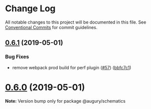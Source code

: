 # Change Log

All notable changes to this project will be documented in this file.
See [Conventional Commits](https://conventionalcommits.org) for commit guidelines.

## [0.6.1](https://github.com/rangle/augury-labs/compare/v0.6.0...v0.6.1) (2019-05-01)

### Bug Fixes

- remove webpack prod build for perf plugin ([#57](https://github.com/rangle/augury-labs/issues/57)) ([bbfc7c1](https://github.com/rangle/augury-labs/commit/bbfc7c1))

# [0.6.0](https://github.com/rangle/augury-labs/compare/v0.5.2...v0.6.0) (2019-05-01)

**Note:** Version bump only for package @augury/schematics
